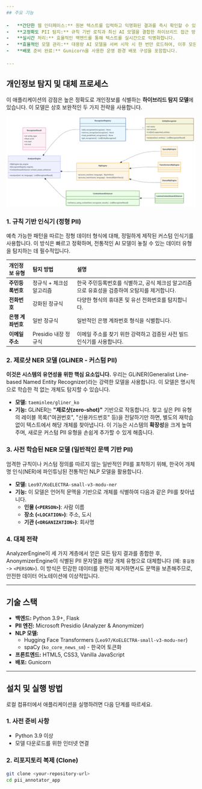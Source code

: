 ```yaml
---
## 주요 기능

-   **간단한 웹 인터페이스:** 원본 텍스트를 입력하고 익명화된 결과를 즉시 확인할 수 있는 깔끔한 2단 패널 UI.
-   **고정확도 PII 탐지:** 규칙 기반 로직과 최신 AI 모델을 결합한 하이브리드 접근 방식을 활용하여 포괄적인 탐지 성능을 제공합니다.
-   **실시간 처리:** 효율적인 백엔드를 통해 텍스트를 실시간으로 익명화합니다.
-   **효율적인 모델 관리:** 대용량 AI 모델을 서버 시작 시 한 번만 로드하여, 이후 모든 요청에 대해 빠른 처리 속도를 보장합니다.
-   **배포 준비 완료:** Gunicorn을 사용한 운영 환경 배포 구성을 포함합니다.

---
```


## 개인정보 탐지 및 대체 프로세스

이 애플리케이션의 강점은 높은 정확도로 개인정보를 식별하는 **하이브리드 탐지 모델**에 있습니다. 이 모델은 상호 보완적인 두 가지 전략을 사용합니다.

![App Screenshot](./asset/process.png)

### 1. 규칙 기반 인식기 (정형 PII)

예측 가능한 패턴을 따르는 정형 데이터 형식에 대해, 정밀하게 제작된 커스텀 인식기를 사용합니다. 이 방식은 빠르고 정확하며, 전통적인 AI 모델이 놓칠 수 있는 데이터 유형을 탐지하는 데 필수적입니다.

| 개인정보 유형 | 탐지 방법 | 설명 |
| :--- | :--- | :--- |
| **주민등록번호** | 정규식 + 체크섬 알고리즘 | 한국 주민등록번호를 식별하고, 공식 체크섬 알고리즘으로 유효성을 검증하여 오탐지를 제거합니다. |
| **전화번호** | 강화된 정규식 | 다양한 형식의 휴대폰 및 유선 전화번호를 탐지합니다. |
| **은행 계좌번호** | 일반 정규식 | 일반적인 은행 계좌번호 형식을 식별합니다. |
| **이메일 주소** | Presidio 내장 정규식 | 이메일 주소를 찾기 위한 강력하고 검증된 사전 빌드 인식기를 사용합니다. |

### 2. 제로샷 NER 모델 (GLiNER - 커스텀 PII)

**이것은 시스템의 유연성을 위한 핵심 요소입니다.** 우리는 GLiNER(Generalist Line-based Named Entity Recognizer)라는 강력한 모델을 사용합니다. 이 모델은 명시적으로 학습한 적 없는 개체도 탐지할 수 있습니다.

-   **모델:** `taeminlee/gliner_ko`
-   **기능:** GLiNER는 **"제로샷(zero-shot)"** 기반으로 작동합니다. 찾고 싶은 PII 유형의 레이블 목록("여권번호", "신용카드번호" 등)을 전달하기만 하면, 별도의 재학습 없이 텍스트에서 해당 개체를 찾아냅니다. 이 기능은 시스템의 **확장성**을 크게 높여주며, 새로운 커스텀 PII 유형을 손쉽게 추가할 수 있게 해줍니다.

### 3. 사전 학습된 NER 모델 (일반적인 문맥 기반 PII)

엄격한 규칙이나 커스텀 정의를 따르지 않는 일반적인 PII를 포착하기 위해, 한국어 개체명 인식(NER)에 파인튜닝된 전통적인 NLP 모델을 활용합니다.

-   **모델:** `Leo97/KoELECTRA-small-v3-modu-ner`
-   **기능:** 이 모델은 언어적 문맥을 기반으로 개체를 식별하여 다음과 같은 PII를 찾아냅니다.
    -   **인물 (`<PERSON>`)**: 사람 이름
    -   **장소 (`<LOCATION>`)**: 주소, 도시
    -   **기관 (`<ORGANIZATION>`)**: 회사명

### 4. 대체 전략

AnalyzerEngine이 세 가지 계층에서 얻은 모든 탐지 결과를 종합한 후, AnonymizerEngine이 식별된 PII 문자열을 해당 개체 유형으로 대체합니다 (예: `홍길동` -> `<PERSON>`). 이 방식은 민감한 데이터를 완전히 제거하면서도 문맥을 보존해주므로, 안전한 데이터 어노테이션에 이상적입니다.

---
## 기술 스택

-   **백엔드:** Python 3.9+, Flask
-   **PII 엔진:** Microsoft Presidio (Analyzer & Anonymizer)
-   **NLP 모델:**
    -   Hugging Face Transformers (`Leo97/KoELECTRA-small-v3-modu-ner`)
    -   spaCy (`ko_core_news_sm`) - 한국어 토큰화
-   **프론트엔드:** HTML5, CSS3, Vanilla JavaScript
-   **배포:** Gunicorn

---

## 설치 및 실행 방법

로컬 컴퓨터에서 애플리케이션을 실행하려면 다음 단계를 따르세요.

### 1. 사전 준비 사항

-   Python 3.9 이상
-   모델 다운로드를 위한 인터넷 연결

### 2. 리포지토리 복제 (Clone)

```bash
git clone <your-repository-url>
cd pii_annotator_app
